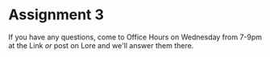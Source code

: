 # Assignment 3
If you have any questions, come to Office Hours on Wednesday from 7-9pm at the Link *or* post on Lore and we'll answer them there.

